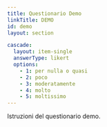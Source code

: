 ```yaml
---
title: Questionario Demo
linkTitle: DEMO
id: demo
layout: section

cascade:
  layout: item-single
  answerType: likert
  options:
    - 1: per nulla o quasi
    - 2: poco
    - 3: moderatamente
    - 4: molto
    - 5: moltissimo
---
```

<p>Istruzioni del questionario demo.</p>